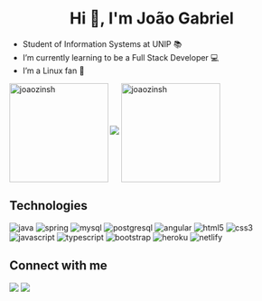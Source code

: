<h1 align="center">Hi 👋, I'm João Gabriel</h1>

- Student of Information Systems at UNIP :books:
- I’m currently learning to be a Full Stack Developer :computer:
- I’m a Linux fan :penguin:

<img src="https://media.tenor.com/images/ccb959edb41a02737755b2209ef7d97a/tenor.gif">

<img align="left" height="175em" src="https://github-readme-stats-joaozinsh.vercel.app/api?username=joaozinsh&show_icons=true&theme=dracula&locale=en&count_private" alt="joaozinsh" />
<img align="center" height="175em"src="https://github-readme-stats-joaozinsh.vercel.app/api/top-langs?username=joaozinsh&show_icons=true&theme=dracula&locale=en&layout=compact" alt="joaozinsh" />


<h2 align="left">Technologies</h2>
<div align="left">
  
  <img src="https://img.shields.io/badge/Java-ED8B00?style=for-the-badge&logo=java&logoColor=white" alt="java"/>

  <img src="https://img.shields.io/badge/Spring-6DB33F?style=for-the-badge&logo=spring&logoColor=white" alt="spring"/>

  <img src="https://img.shields.io/badge/MySQL-00000F?style=for-the-badge&logo=mysql&logoColor=white" alt="mysql"/>

  <img src="https://img.shields.io/badge/PostgreSQL-316192?style=for-the-badge&logo=postgresql&logoColor=white" alt="postgresql"/>

  <img src="https://img.shields.io/badge/Angular-DD0031?style=for-the-badge&logo=angular&logoColor=white" alt="angular"/>

  <img src="https://img.shields.io/badge/HTML5-E34F26?style=for-the-badge&logo=html5&logoColor=white" alt="html5"/>

  <img src="https://img.shields.io/badge/CSS3-1572B6?style=for-the-badge&logo=css3&logoColor=white" alt="css3"/>

  <img src="https://img.shields.io/badge/JavaScript-323330?style=for-the-badge&logo=javascript&logoColor=F7DF1E" alt="javascript"/>

  <img src="https://img.shields.io/badge/TypeScript-007ACC?style=for-the-badge&logo=typescript&logoColor=white" alt="typescript"/>

  <img src="https://img.shields.io/badge/Bootstrap-563D7C?style=for-the-badge&logo=bootstrap&logoColor=white" alt="bootstrap"/>

  <img src="https://img.shields.io/badge/Heroku-430098?style=for-the-badge&logo=heroku&logoColor=white" alt="heroku">

  <img src="https://img.shields.io/badge/Netlify-00C7B7?style=for-the-badge&logo=netlify&logoColor=white" alt="netlify">

</div>

<h2 align="left">Connect with me</h2>
 <div>
  <a href = "mailto: joaogabriel241201@gmail.com"><img src="https://img.shields.io/badge/-Gmail-%23EA4335?style=for-the-badge&logo=gmail&logoColor=white" target="_blank"></a>
  <a href="https://www.linkedin.com/in/joao-gabriel-dos-santos" target="_blank"><img src="https://img.shields.io/badge/-LinkedIn-%230077B5?style=for-the-badge&logo=linkedin&logoColor=white" target="_blank"></a>
</div>
